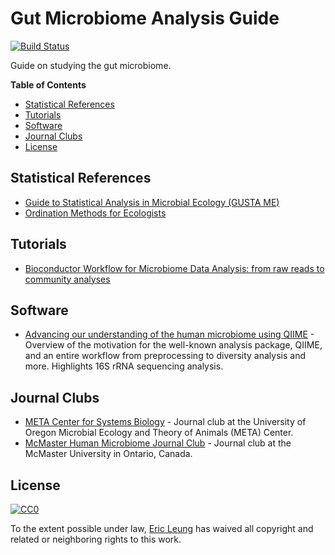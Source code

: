 # Gut Microbiome Analysis Guide

[![Build Status](https://travis-ci.org/erictleung/gut-microbiome.svg?branch=master)](https://travis-ci.org/erictleung/gut-microbiome)

Guide on studying the gut microbiome.

**Table of Contents**

- [Statistical References](#statistical-references)
- [Tutorials](#tutorials)
- [Software](#software)
- [Journal Clubs](#journal-clubs)
- [License](#license)

## Statistical References

- [Guide to Statistical Analysis in Microbial Ecology (GUSTA ME)][gustame]
- [Ordination Methods for Ecologists][ordination]

[gustame]: http://mb3is.megx.net/gustame
[ordination]: http://ordination.okstate.edu/

## Tutorials

- [Bioconductor Workflow for Microbiome Data Analysis: from raw reads to
  community analyses][f1000]

[f1000]: http://dx.doi.org/10.12688/f1000research.8986.2

## Software

- [Advancing our understanding of the human microbiome using
  QIIME][navas-molina] - Overview of the motivation for the well-known analysis
  package, QIIME, and an entire workflow from preprocessing to diversity
  analysis and more. Highlights 16S rRNA sequencing analysis.

[navas-molina]: https://www.ncbi.nlm.nih.gov/pubmed/?term=PMC4517945

## Journal Clubs

- [META Center for Systems Biology][uo] - Journal club at the University of
  Oregon Microbial Ecology and Theory of Animals (META) Center.
- [McMaster Human Microbiome Journal Club][mcmast] - Journal club at the
  McMaster University in Ontario, Canada.

[uo]: http://meta.uoregon.edu/journal-club/
[mcmast]: https://hmjournalclub.wordpress.com/

## License

[![CC0](http://mirrors.creativecommons.org/presskit/buttons/88x31/svg/cc-zero.svg)](https://creativecommons.org/publicdomain/zero/1.0/)

To the extent possible under law, [Eric Leung](https://erictleung.com) has
waived all copyright and related or neighboring rights to this work.
